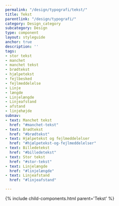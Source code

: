 ```yaml
---
permalink: "/design/typografi/tekst/"
title: Tekst
parentlink: "/design/typografi/"
category: Design_category
subcategory: Design
type: component
layout: styleguide
anchor: true
description: ''
tags:
- stor tekst
- manchet
- manchet tekst
- brødtekst
- hjælpetekst
- fejlbesked
- fejlmeddelelse
- Linje
- længde
- Linjelængde
- Linjeafstand
- afstand
- linjehøjde
subnav:
- text: Manchet tekst
  href: "#manchet-tekst"
- text: Brødtekst
  href: "#brødtekst"
- text: Hjælpetekst og fejlmeddelelser
  href: "#hjælpetekst-og-fejlmeddelelser"
- text: Billedetekst
  href: "#billedetekst"
- text: Stor tekst
  href: "#stor-tekst"
- text: Linjelængde
  href: "#linjelængde"
- text: Linjeafstand
  href: "#linjeafstand"

---
```

{% include child-components.html parent='Tekst' %}
